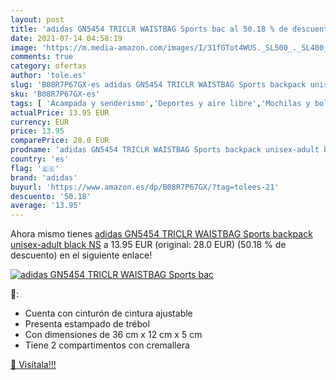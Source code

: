 ```yaml
---
layout: post
title: 'adidas GN5454 TRICLR WAISTBAG Sports bac al 50.18 % de descuento'
date: 2021-07-14 04:58:19
image: 'https://m.media-amazon.com/images/I/31fGTot4WUS._SL500_._SL400_.jpg'
comments: true
category: ofertas
author: 'tole.es'
slug: 'B08R7P67GX-es adidas GN5454 TRICLR WAISTBAG Sports backpack unisex-adult...'
sku: 'B08R7P67GX-es'
tags: [ 'Acampada y senderismo','Deportes y aire libre','Mochilas y bolsas','Riñoneras de marcha','Ropa y equipamiento para ocio al aire libre','adidas','backpack', ]
actualPrice: 13.95 EUR
currency: EUR
price: 13.95
comparePrice: 28.0 EUR
prodname: 'adidas GN5454 TRICLR WAISTBAG Sports backpack unisex-adult black NS'
country: 'es'
flag: '🇪🇸'
brand: 'adidas'
buyurl: 'https://www.amazon.es/dp/B08R7P67GX/?tag=tolees-21'
descuento: '50.18'
average: '13.95'
---
```


Ahora mismo tienes [adidas GN5454 TRICLR WAISTBAG Sports backpack unisex-adult black NS](https://www.amazon.es/dp/B08R7P67GX/?tag=tolees-21) a 13.95 EUR (original: 28.0 EUR) (50.18 %  de descuento) en el siguiente enlace!

[![adidas GN5454 TRICLR WAISTBAG Sports bac](https://m.media-amazon.com/images/I/31fGTot4WUS._SL500_._SL400_.jpg)](https://www.amazon.es/dp/B08R7P67GX/?tag=tolees-21)

🔎:

- Cuenta con cinturón de cintura ajustable
- Presenta estampado de trébol
- Con dimensiones de 36 cm x 12 cm x 5 cm
- Tiene 2 compartimentos con cremallera

[🛒 Visítala!!!](https://www.amazon.es/dp/B08R7P67GX/?tag=tolees-21)
